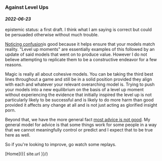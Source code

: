 ### Against Level Ups

#### _2022-06-23_

epistemic status: a first draft. I think what I am saying is correct but could be persuaded otherwise without much trouble.

[Noticing confusion](https://www.lesswrong.com/s/zpCiuR4T343j9WkcK)is good because it helps ensure that your models match reality. "Level up moments" are essentially examples of this followed by an update of said models that went on to produce value. However I do not believe attempting to replicate them to be a constructive endeavor for a few reasons.

Magic is really all about cohesive models. You can be taking the third best lines throughout a game and still be in a solid position provided they align with each and whatever your relevant overarching model is. Trying to push your models into a new equilibrium on the basis of a level up moment without experiencing the evidence that initially inspired the level up is not particularly likely to be successful and is likely to do more harm than good provided it affects any change at all and is not just acting as glorified insight porn.

Beyond that, we have the more general fact [most advice is not good](https://www.lesswrong.com/s/zpCiuR4T343j9WkcK). My general model for advice is that some things work for some people in a way that we cannot meaningfully control or predict and I expect that to be true here as well.

So if you're looking to improve, go watch some replays.

[Home]({{ site.url }}/)